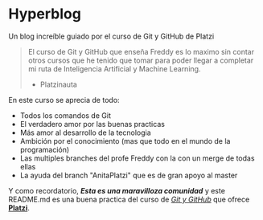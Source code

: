 # Hyperblog
Un blog increíble guiado por el curso de Git y GitHub de Platzi
> El curso de Git y GitHub que enseña Freddy es lo maximo sin contar otros cursos que he tenido que tomar para poder llegar a completar mi ruta de Inteligencia Artificial y Machine Learning.
> - Platzinauta

En este curso se aprecia de todo:
* Todos los comandos de Git
* El verdadero amor  por las buenas practicas
* Más amor al desarrollo de la tecnologia
* Ambición por el conocimiento (mas que todo en el mundo de la programación)
* Las multiples branches del profe Freddy con la con un merge de todas ellas
* La ayuda del branch "AnitaPlatzi" que es de gran apoyo al master

Y como recordatorio, ***Esta es una maravilloza comunidad***  y este README.md es una buena practica del curso de [*Git y GitHub*](https://platzi.com/clases/1557-git-github/) que ofrece [**Platzi**](https://platzi.com/home).